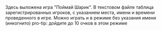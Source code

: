 Здесь выложена игра "Поймай Шарик". 
В текстовом файле таблица зарегистрированных игроков, c указанием места, имени и времени проведенного в игре.
Можно играть и в режиме без указания имени (инкогнито) pro-tip: дойдите до 10 очков в этом режиме

